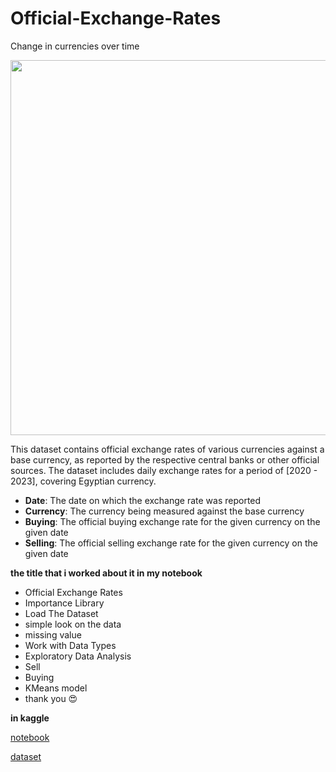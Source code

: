 # Official-Exchange-Rates
Change in currencies over time


<img src="https://cdn.corporatefinanceinstitute.com/assets/exchange-rate-1024x684.jpeg" width="1000" height="600">


This dataset contains official exchange rates of various currencies against a base currency, as reported by the respective central banks or other official sources. The dataset includes daily exchange rates for a period of [2020 - 2023], covering Egyptian currency.

- **Date**: The date on which the exchange rate was reported
- **Currency**: The currency being measured against the base currency
- **Buying**: The official buying exchange rate for the given currency on the given date
- **Selling**: The official selling exchange rate for the given currency on the given date

**the title that i worked about it in my notebook** 
- Official Exchange Rates
- Importance Library
- Load The Dataset
- simple look on the data
- missing value
- Work with Data Types
- Exploratory Data Analysis
- Sell
- Buying
- KMeans model
- thank you 😍

**in kaggle** 

<a href="https://www.kaggle.com/code/karimabdulnabi/official-exchange-rates#notebook-container"> notebook </a>

<a href="https://www.kaggle.com/datasets/karimabdulnabi/official-exchange-rates-dataset"> dataset </a>
